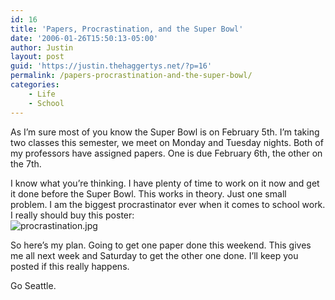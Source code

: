 ```yaml
---
id: 16
title: 'Papers, Procrastination, and the Super Bowl'
date: '2006-01-26T15:50:13-05:00'
author: Justin
layout: post
guid: 'https://justin.thehaggertys.net/?p=16'
permalink: /papers-procrastination-and-the-super-bowl/
categories:
    - Life
    - School
---
```


As I’m sure most of you know the Super Bowl is on February 5th. I’m taking two classes this semester, we meet on Monday and Tuesday nights. Both of my professors have assigned papers. One is due February 6th, the other on the 7th.

I know what you’re thinking. I have plenty of time to work on it now and get it done before the Super Bowl. This works in theory. Just one small problem. I am the biggest procrastinator ever when it comes to school work. I really should buy this poster:  
![procrastination.jpg](https://justin.thehaggertys.net/procrastination.jpg)

So here’s my plan. Going to get one paper done this weekend. This gives me all next week and Saturday to get the other one done. I’ll keep you posted if this really happens.

Go Seattle.